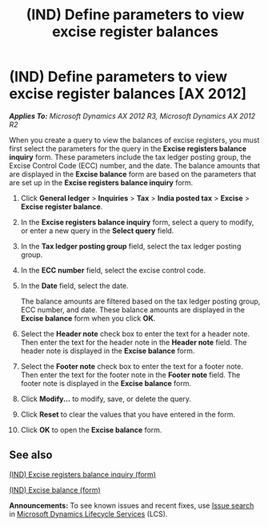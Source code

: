 ﻿---
title: (IND) Define parameters to view excise register balances
TOCTitle: (IND) Define parameters to view excise register balances
ms:assetid: c06f0ae9-3e70-4619-9a91-bd1853223a57
ms:mtpsurl: https://technet.microsoft.com/en-us/library/JJ664862(v=AX.60)
ms:contentKeyID: 49386192
ms.date: 04/18/2014
mtps_version: v=AX.60
---

# (IND) Define parameters to view excise register balances [AX 2012]


_**Applies To:** Microsoft Dynamics AX 2012 R3, Microsoft Dynamics AX 2012 R2_

When you create a query to view the balances of excise registers, you must first select the parameters for the query in the **Excise registers balance inquiry** form. These parameters include the tax ledger posting group, the Excise Control Code (ECC) number, and the date. The balance amounts that are displayed in the **Excise balance** form are based on the parameters that are set up in the **Excise registers balance inquiry** form.

1.  Click **General ledger** \> **Inquiries** \> **Tax** \> **India posted tax** \> **Excise** \> **Excise register balance**.

2.  In the **Excise registers balance inquiry** form, select a query to modify, or enter a new query in the **Select query** field.

3.  In the **Tax ledger posting group** field, select the tax ledger posting group.

4.  In the **ECC number** field, select the excise control code.

5.  In the **Date** field, select the date.
    
    The balance amounts are filtered based on the tax ledger posting group, ECC number, and date. These balance amounts are displayed in the **Excise balance** form when you click **OK**.

6.  Select the **Header note** check box to enter the text for a header note. Then enter the text for the header note in the **Header note** field. The header note is displayed in the **Excise balance** form.

7.  Select the **Footer note** check box to enter the text for a footer note. Then enter the text for the footer note in the **Footer note** field. The footer note is displayed in the **Excise balance** form.

8.  Click **Modify...** to modify, save, or delete the query.

9.  Click **Reset** to clear the values that you have entered in the form.

10. Click **OK** to open the **Excise balance** form.

## See also

[(IND) Excise registers balance inquiry (form)](https://technet.microsoft.com/en-us/library/jj664516\(v=ax.60\))

[(IND) Excise balance (form)](https://technet.microsoft.com/en-us/library/jj664540\(v=ax.60\))

  
**Announcements:** To see known issues and recent fixes, use [Issue search](http://go.microsoft.com/fwlink/?linkid=389258) in [Microsoft Dynamics Lifecycle Services](http://go.microsoft.com/fwlink/?linkid=306505) (LCS).

